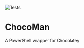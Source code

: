 ![Tests](https://github.com/regg00/ChocoMan/actions/workflows/run-tests.yaml/badge.svg)

# ChocoMan

A PowerShell wrapper for Chocolatey
